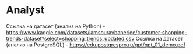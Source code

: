 # Analyst
Ссылка на датасет (анализ на Python) - https://www.kaggle.com/datasets/iamsouravbanerjee/customer-shopping-trends-dataset?select=shopping_trends_updated.csv
Ссылка на датасет (анализ на PostgreSQL) - https://edu.postgrespro.ru/qpt/qpt_01_demo.pdf
